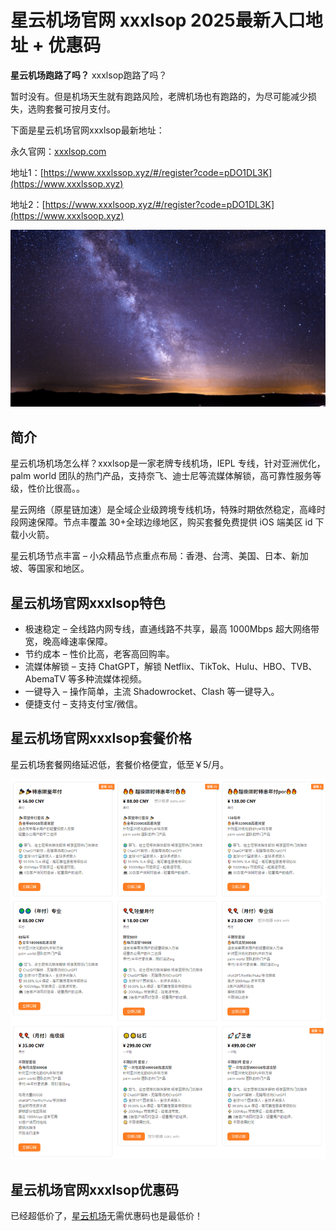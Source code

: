 # 星云机场官网 xxxlsop 2025最新入口地址 + 优惠码

**星云机场跑路了吗？** xxxlsop跑路了吗？

暂时没有。但是机场天生就有跑路风险，老牌机场也有跑路的，为尽可能减少损失，选购套餐可按月支付。

下面是星云机场官网xxxlsop最新地址：

永久官网：[xxxlsop.com](https://xuv.cc/out/xls)

地址1：[https://www.xxxlssop.xyz/#/register?code=pDO1DL3K](https://www.xxxlssop.xyz)

地址2：[https://www.xxxlsoop.xyz/#/register?code=pDO1DL3K](https://www.xxxlsoop.xyz)

[![星云机场官网xxxlsop 最新登录地址](xxxlsop_20250115_235946.png)](https://xuv.cc/out/xls)

## 简介

星云机场机场怎么样？xxxlsop是一家老牌专线机场，IEPL 专线，针对亚洲优化，palm world 团队的热门产品，支持奈飞、迪士尼等流媒体解锁，高可靠性服务等级，性价比很高。。

星云网络（原星链加速）是全域企业级跨境专线机场，特殊时期依然稳定，高峰时段网速保障。节点丰覆盖 30+全球边缘地区，购买套餐免费提供 iOS 端美区 id 下载小火箭。

星云机场节点丰富 – 小众精品节点重点布局：香港、台湾、美国、日本、新加坡、等国家和地区。

## 星云机场官网xxxlsop特色

<ul>
   <li>极速稳定 – 全线路内网专线，直通线路不共享，最高 1000Mbps 超大网络带宽，晚高峰速率保障。</li>
   <li>节约成本 – 性价比高，老客高回购率。</li>
   <li>流媒体解锁 – 支持 ChatGPT，解锁 Netflix、TikTok、Hulu、HBO、TVB、AbemaTV 等多种流媒体视频。</li>
   <li>一键导入 – 操作简单，主流 Shadowrocket、Clash 等一键导入。</li>
   <li>便捷支付 – 支持支付宝/微信。</li>
</ul>

## 星云机场官网xxxlsop套餐价格

星云机场套餐网络延迟低，套餐价格便宜，低至￥5/月。

[![星云机场套餐价格](xlsop_20240621_104548.png)](https://xuv.cc/out/xls)

## 星云机场官网xxxlsop优惠码

已经超低价了，[星云机场](https://xuv.cc/out/xls)无需优惠码也是最低价！

